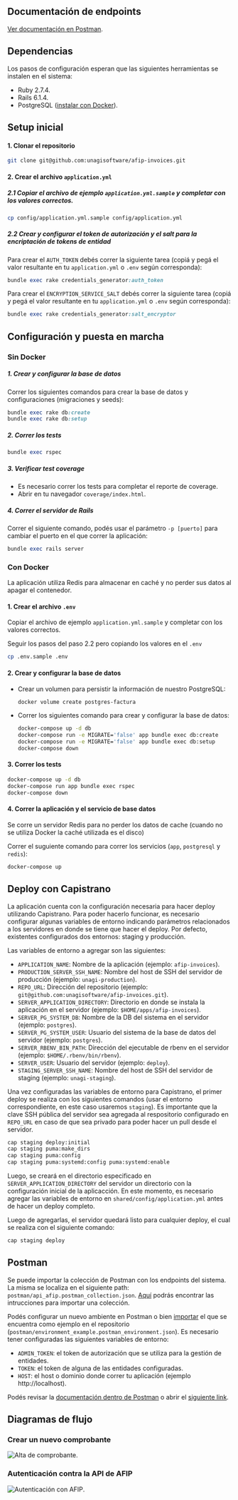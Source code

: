 ## Documentación de endpoints

  [Ver documentación en Postman](https://documenter.getpostman.com/view/17046114/TzzHjXM3).

## Dependencias

Los pasos de configuración esperan que las siguientes herramientas se instalen en el sistema:
* Ruby 2.7.4.
* Rails 6.1.4.
* PostgreSQL ([instalar con Docker](https://towardsdatascience.com/local-development-set-up-of-postgresql-with-docker-c022632f13ea)).

## Setup inicial

#### 1. Clonar el repositorio

```bash
git clone git@github.com:unagisoftware/afip-invoices.git
```

#### 2. Crear el archivo `application.yml`

##### 2.1 Copiar el archivo de ejemplo `application.yml.sample` y completar con los valores correctos.

```bash
cp config/application.yml.sample config/application.yml
```

##### 2.2 Crear y configurar el token de autorización y el salt para la encriptación de tokens de entidad

Para crear el `AUTH_TOKEN` debés correr la siguiente tarea (copiá y pegá el valor resultante en tu `application.yml` o `.env` según corresponda):

```ruby
bundle exec rake credentials_generator:auth_token
```

Para crear el `ENCRYPTION_SERVICE_SALT` debés correr la siguiente tarea (copiá y pegá el valor resultante en tu `application.yml` o `.env` según corresponda):

```ruby
bundle exec rake credentials_generator:salt_encryptor
```

## Configuración y puesta en marcha

### Sin Docker

##### 1. Crear y configurar la base de datos

Correr los siguientes comandos para crear la base de datos y configuraciones (migraciones y seeds):

```ruby
bundle exec rake db:create
bundle exec rake db:setup
```

##### 2. Correr los tests

```ruby
bundle exec rspec
```
##### 3. Verificar test coverage

- Es necesario correr los tests para completar el reporte de coverage.
- Abrir en tu navegador `coverage/index.html`.

##### 4. Correr el servidor de Rails

Correr el siguiente comando, podés usar el parámetro `-p [puerto]` para cambiar el puerto en el que correr la aplicación:

```ruby
bundle exec rails server
```

### Con Docker

La aplicación utiliza Redis para almacenar en caché y no perder sus datos al apagar el contenedor.

#### 1. Crear el archivo `.env`

Copiar el archivo de ejemplo `application.yml.sample` y completar con los valores correctos.

Seguir los pasos del paso 2.2 pero copiando los valores en el `.env`

```bash
cp .env.sample .env
```

#### 2. Crear y configurar la base de datos

* Crear un volumen para persistir la información de nuestro PostgreSQL:

    ```bash
    docker volume create postgres-factura
    ```

* Correr los siguientes comando para crear y configurar la base de datos:

  ```bash
  docker-compose up -d db
  docker-compose run -e MIGRATE='false' app bundle exec db:create
  docker-compose run -e MIGRATE='false' app bundle exec db:setup
  docker-compose down
  ```

#### 3. Correr los tests

  ```bash
  docker-compose up -d db
  docker-compose run app bundle exec rspec
  docker-compose down
  ```
#### 4. Correr la aplicación y el servicio de base datos

Se corre un servidor Redis para no perder los datos de cache (cuando no se utiliza Docker la caché utilizada es el disco)

Correr el suguiente comando para correr los servicios (`app`, `postgresql` y `redis`):

  ```bash
  docker-compose up
  ```

## Deploy con Capistrano

La aplicación cuenta con la configuración necesaria para hacer deploy utilizando Capistrano. Para poder hacerlo funcionar, es necesario configurar algunas variables de entorno indicando parámetros relacionados a los servidores en donde se tiene que hacer el deploy. Por defecto, existentes configurados dos entornos: staging y producción.

Las variables de entorno a agregar son las siguientes:
- `APPLICATION_NAME`: Nombre de la aplicación (ejemplo: `afip-invoices`).
- `PRODUCTION_SERVER_SSH_NAME`: Nombre del host de SSH del servidor de producción (ejemplo: `unagi-production`).
- `REPO_URL`: Dirección del repositorio (ejemplo: `git@github.com:unagisoftware/afip-invoices.git`).
- `SERVER_APPLICATION_DIRECTORY`: Directorio en donde se instala la aplicación en el servidor (ejemplo: `$HOME/apps/afip-invoices`).
- `SERVER_PG_SYSTEM_DB`: Nombre de la DB del sistema en el servidor (ejemplo: `postgres`).
- `SERVER_PG_SYSTEM_USER`: Usuario del sistema de la base de datos del servidor (ejemplo: `postgres`).
- `SERVER_RBENV_BIN_PATH`: Dirección del ejecutable de rbenv en el servidor (ejemplo: `$HOME/.rbenv/bin/rbenv`).
- `SERVER_USER`: Usuario del servidor (ejemplo: `deploy`).
- `STAGING_SERVER_SSH_NAME`: Nombre del host de SSH del servidor de staging (ejemplo: `unagi-staging`).

Una vez configuradas las variables de entorno para Capistrano, el primer deploy se realiza con los siguientes comandos (usar el entorno correspondiente, en este caso usaremos `staging`). Es importante que la clave SSH pública del servidor sea agregada al respositorio configurado en `REPO_URL` en caso de que sea privado para poder hacer un pull desde el servidor.

```bash
cap staging deploy:initial
cap staging puma:make_dirs
cap staging puma:config
cap staging puma:systemd:config puma:systemd:enable
```

Luego, se creará en el directorio especificado en `SERVER_APPLICATION_DIRECTORY` del servidor un directorio con la configuración inicial de la aplicacción. En este momento, es necesario agregar las variables de entorno en `shared/config/application.yml` antes de hacer un deploy completo.

Luego de agregarlas, el servidor quedará listo para cualquier deploy, el cual se realiza con el siguiente comando:

```bash
cap staging deploy
```

## Postman

Se puede importar la colección de Postman con los endpoints del sistema. La misma se localiza en el siguiente path: `postman/api_afip.postman_collection.json`. [Aquí](https://learning.postman.com/docs/getting-started/importing-and-exporting-data/#importing-data-into-postman) podrás encontrar las intrucciones para importar una colección.

Podés configurar un nuevo ambiente en Postman o bien [importar](https://learning.postman.com/docs/getting-started/importing-and-exporting-data/#importing-data-into-postman) el que se encuentra como ejemplo en el repositorio (`postman/environment_example.postman_environment.json`). Es necesario tener configuradas las siguientes variables de entorno:
* `ADMIN_TOKEN`: el token de autorización que se utiliza para la gestión de entidades.
* `TOKEN`: el token de alguna de las entidades configuradas.
* `HOST`: el host o dominio donde correr tu aplicación (ejemplo http://localhost).

Podés revisar la [documentación dentro de Postman](https://learning.postman.com/docs/publishing-your-api/documenting-your-api/#accessing-doc-views) o abrir el [siguiente link](https://documenter.getpostman.com/view/17046114/TzzHjXM3).

## Diagramas de flujo

### Crear un nuevo comprobante

![Alta de comprobante](flowcharts/generar_comprobante.png?raw=true "New Invoice").

### Autenticación contra la API de AFIP

![Autenticación con AFIP](flowcharts/autenticacion_afip.png?raw=true "AFIP autentication").
